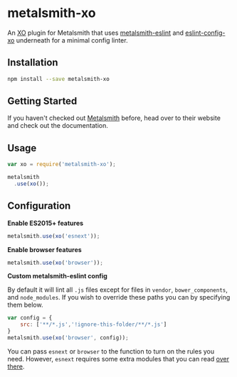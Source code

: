 # metalsmith-xo


An [XO](https://github.com/sindresorhus/xo) plugin for Metalsmith that uses [metalsmith-eslint](https://github.com/ubenzer/metalsmith-eslint) and [eslint-config-xo](https://github.com/sindresorhus/eslint-config-xo) underneath for a minimal config linter.

## Installation

```sh
npm install --save metalsmith-xo
```

## Getting Started

If you haven't checked out [Metalsmith](http://metalsmith.io/) before, head over to their website and check out the
documentation.

## Usage

```js
var xo = require('metalsmith-xo');

metalsmith
  .use(xo());
```

## Configuration

**Enable ES2015+ features**
```js
metalsmith.use(xo('esnext'));
```

**Enable browser features**
```js
metalsmith.use(xo('browser'));
```

**Custom metalsmith-eslint config**

By default it will lint all `.js` files except for files in `vendor`, `bower_components`, and `node_modules`. If you wish to override these paths you can by specifying them below.

```js
var config = {
	src: ['**/*.js','!ignore-this-folder/**/*.js']
}
metalsmith.use(xo('browser', config));
```

You can pass `esnext` or `browser` to the function to turn on the rules you need. However, `esnext` requires some extra modules that you can read [over there](https://github.com/sindresorhus/eslint-config-xo).

